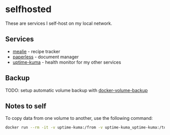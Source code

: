 # selfhosted

These are services I self-host on my local network.

## Services

* [mealie](https://mealie.io) - recipe tracker
* [paperless](https://docs.paperless-ngx.com) - document manager
* [uptime-kuma](https://github.com/louislam/uptime-kuma) - health monitor for my other services

## Backup

TODO: setup automatic volume backup with [docker-volume-backup](https://github.com/offen/docker-volume-backup#recurring-backups-in-a-compose-setup)

## Notes to self

To copy data from one volume to another, use the following command:

```bash
docker run --rm -it -v uptime-kuma:/from -v uptime-kuma_uptime-kuma:/to alpine ash -c "cd /from ; cp -av . /to"
```
